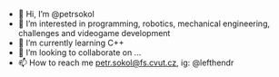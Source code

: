 - 👋 Hi, I’m @petrsokol
- 👀 I’m interested in programming, robotics, mechanical engineering, challenges and videogame development
- 🌱 I’m currently learning C++
- 💞️ I’m looking to collaborate on ...
- 📫 How to reach me petr.sokol@fs.cvut.cz, ig: @lefthendr

<!---
petrsokol/petrsokol is a ✨ special ✨ repository because its `README.md` (this file) appears on your GitHub profile.
You can click the Preview link to take a look at your changes.
--->
